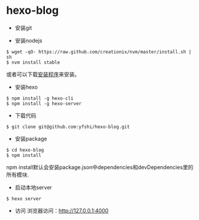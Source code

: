 # hexo-blog

* 安装git

* 安装nodejs
```shell
$ wget -qO- https://raw.github.com/creationix/nvm/master/install.sh | sh
$ nvm install stable
```
或者可以下载[安装程序](https://nodejs.org/en/)来安装。

* 安装hexo
```shell
$ npm install -g hexo-cli
$ npm install -g hexo-server
```

* 下载代码
```shell
$ git clone git@github.com:yfshi/hexo-blog.git
```

* 安装package
```shell
$ cd hexo-blog
$ npm install
```
npm install默认会安装package.json中dependencies和devDependencies里的所有模块.

* 启动本地server
```shell
$ hexo server
```

* 访问
浏览器访问：http://127.0.0.1:4000
